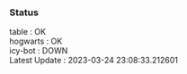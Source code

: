 ### Status


table : OK  
hogwarts : OK  
icy-bot : DOWN  
Latest Update : 2023-03-24 23:08:33.212601
